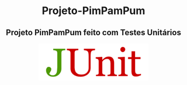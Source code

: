 <h1 align="center">Projeto-PimPamPum</h1>
<h2 align="center">Projeto PimPamPum feito com Testes Unitários</h2>
<div align="center">
  <img src="imagem.png" alt="Imagem" width="300">
</div>
